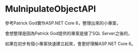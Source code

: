 # MulnipulateObjectAPI
參考Patrick God實作ASP.NET Core 6，整理出來的小專案，

會想整理是因為Patrick God提供的專案是接了SQL Server之後的，

如果在初步有個小專案快速建立起來，會更好理解ASP.NET Core 6。
